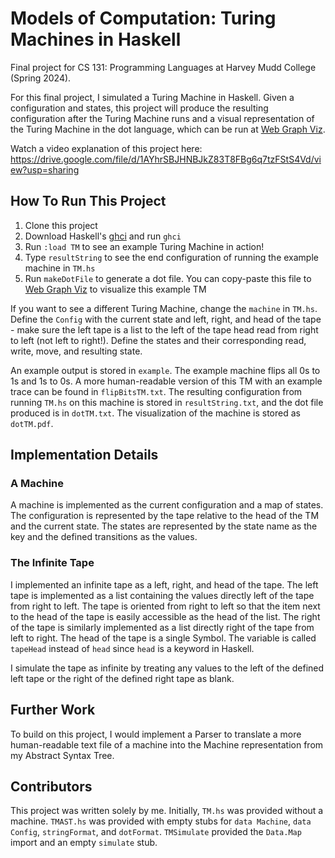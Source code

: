 # Models of Computation: Turing Machines in Haskell

Final project for CS 131: Programming Languages at Harvey Mudd College (Spring 2024). 

For this final project, I simulated a Turing Machine in Haskell. Given a configuration and states, this project will produce the resulting configuration after the Turing Machine runs and a visual representation of the Turing Machine in the dot language, which can be run at [Web Graph Viz](http://www.webgraphviz.com/).  

Watch a video explanation of this project here: 
https://drive.google.com/file/d/1AYhrSBJHNBJkZ83T8FBg6q7tzFStS4Vd/view?usp=sharing

## How To Run This Project

1. Clone this project
2. Download Haskell's [ghci](https://downloads.haskell.org/ghc/latest/docs/users_guide/ghci.html) and run `ghci`
3. Run `:load TM` to see an example Turing Machine in action!
4. Type `resultString` to see the end configuration of running the example machine in `TM.hs`
5. Run `makeDotFile` to generate a dot file. You can copy-paste this file to [Web Graph Viz](http://www.webgraphviz.com/) to visualize this example TM

If you want to see a different Turing Machine, change the `machine` in `TM.hs`. Define the `Config` with the current state and left, right, and head of the tape - make sure the left tape is a list to the left of the tape head read from right to left (not left to right!). Define the states and their corresponding read, write, move, and resulting state. 

An example output is stored in `example`. The example machine flips all 0s to 1s and 1s to 0s. A more human-readable version of this TM with an example trace can be found in `flipBitsTM.txt`. The resulting configuration from running `TM.hs` on this machine is stored in `resultString.txt`, and the dot file produced is in `dotTM.txt`. The visualization of the machine is stored as `dotTM.pdf`.

## Implementation Details

### A Machine
A machine is implemented as the current configuration and a map of states. The configuration is represented by the tape relative to the head of the TM and the current state. The states are represented by the state name as the key and the defined transitions as the values.

### The Infinite Tape
I implemented an infinite tape as a left, right, and head of the tape. The left tape is implemented as a list containing the values directly left of the tape from right to left. The tape is oriented from right to left so that the item next to the head of the tape is easily accessible as the head of the list. The right of the tape is similarly implemented as a list directly right of the tape from left to right. The head of the tape is a single Symbol. The variable is called `tapeHead` instead of `head` since `head` is a keyword in Haskell. 

I simulate the tape as infinite by treating any values to the left of the defined left tape or the right of the defined right tape as blank. 

## Further Work

To build on this project, I would implement a Parser to translate a more human-readable text file of a machine into the Machine representation from my Abstract Syntax Tree. 

## Contributors

This project was written solely by me. Initially, `TM.hs` was provided without a machine. `TMAST.hs` was provided with empty stubs for `data Machine`, `data Config`, `stringFormat`, and `dotFormat`. `TMSimulate` provided the `Data.Map` import and an empty `simulate` stub.
